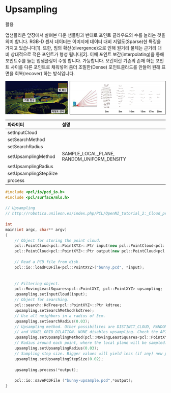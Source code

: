 # Upsampling

활용

업샘플리은 앞장에서 살펴본 다운 샘플링과 반대로 포인트 클라우드의 수를 늘리는 것을 의미 합니다. RGB-D 센서 데이터는 이미지에 데이터 대비 저밀도\(Sparse\)한 특징을 가지고 있습니다\[1\]. 또한, 빔의 확산\(divergence\)으로 인해 원거리 물체는 근거리 대비 상대적으로 적은 포인트가 형성 됩니다\[2\]. 이때 포인트 보간\(interpolating\)을 통해 포인트수를 늘는 업샘플링이 수행 합니다. 가능합니다. 보간이란  기존의 존재 하는 포인트 사이를 다른 포인트로 채워넣어 좀더 조밀한\(Dense\) 포인트클라드를 만들어 원래 표면을 회복\(recover\) 하는  방식입니다. 

![](../../../.gitbook/assets/image%20%286%29.png)



| 파라미터 | 설명 |
| :--- | :--- |
| setInputCloud |  |
| setSearchMethod |  |
| setSearchRadius |  |
| setUpsamplingMethod | SAMPLE\_LOCAL\_PLANE,  RANDOM\_UNIFORM\_DENSITY |
| setUpsamplingRadius |  |
| setUpsamplingStepSize |  |
| process |  |

```cpp
#include <pcl/io/pcd_io.h>
#include <pcl/surface/mls.h>

// Upsampling
// http://robotica.unileon.es/index.php/PCL/OpenNI_tutorial_2:_Cloud_processing_(basic)#Upsampling

int
main(int argc, char** argv)
{
	// Object for storing the point cloud.
	pcl::PointCloud<pcl::PointXYZ>::Ptr input(new pcl::PointCloud<pcl::PointXYZ>);
	pcl::PointCloud<pcl::PointXYZ>::Ptr output(new pcl::PointCloud<pcl::PointXYZ>);

	// Read a PCD file from disk.
	pcl::io::loadPCDFile<pcl::PointXYZ>("bunny.pcd", *input);


	// Filtering object.
	pcl::MovingLeastSquares<pcl::PointXYZ, pcl::PointXYZ> upsampling;
	upsampling.setInputCloud(input);
	// Object for searching.
	pcl::search::KdTree<pcl::PointXYZ>::Ptr kdtree;
	upsampling.setSearchMethod(kdtree);
	// Use all neighbors in a radius of 3cm.
	upsampling.setSearchRadius(0.03);
	// Upsampling method. Other possibilites are DISTINCT_CLOUD, RANDOM_UNIFORM_DENSITY
	// and VOXEL_GRID_DILATION. NONE disables upsampling. Check the API for details.
	upsampling.setUpsamplingMethod(pcl::MovingLeastSquares<pcl::PointXYZ, pcl::PointXYZ>::SAMPLE_LOCAL_PLANE);
	// Radius around each point, where the local plane will be sampled.
	upsampling.setUpsamplingRadius(0.03);
	// Sampling step size. Bigger values will yield less (if any) new points.
	upsampling.setUpsamplingStepSize(0.02);

	upsampling.process(*output);
	
	pcl::io::savePCDFile ("bunny-upsample.pcd",*output);
}
```



